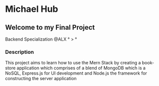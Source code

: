 # Michael Hub

## Welcome to my Final Project
Backend Specialization @ALX ° > °

### Description
This project aims to learn how to use the Mern Stack by creating a book-store application which comprises of a blend of MongoDB which is a NoSQL, Express.js for UI development and Node.js the framework for constructing the server application